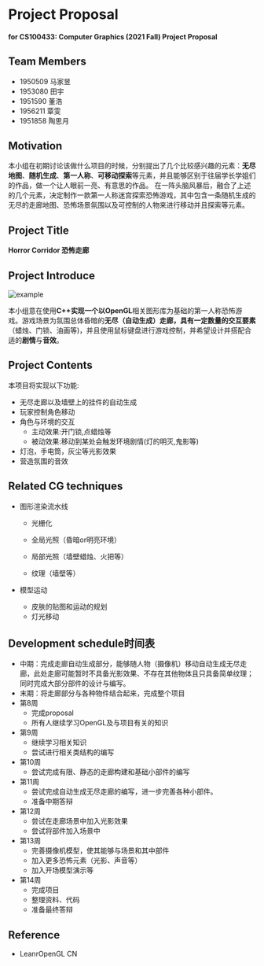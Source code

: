 # Project Proposal

#### for CS100433: Computer Graphics (2021 Fall)  Project Proposal



## Team Members

* 1950509 马家昱
* 1953080 田宇
* 1951590 董浩
* 1956211 覃雯
* 1951858 陶思月

## Motivation

本小组在初期讨论该做什么项目的时候，分别提出了几个比较感兴趣的元素：**无尽地图**、**随机生成**、**第一人称**、**可移动探索**等元素，并且能够区别于往届学长学姐们的作品，做一个让人眼前一亮、有意思的作品。 在一阵头脑风暴后，融合了上述的几个元素，决定制作一款第一人称迷宫探索恐怖游戏，其中包含一条随机生成的无尽的走廊地图、恐怖场景氛围以及可控制的人物来进行移动并且探索等元素。

## Project Title

**Horror Corridor 恐怖走廊**

## Project Introduce

![example](https://github.com/imajiayu/Horror_Corridor/blob/master/src/example.png)

本小组意在使用**C++**实现一个以**OpenGL**相关图形库为基础的第一人称恐怖游戏。游戏场景为氛围总体昏暗的**无尽（自动生成）**走廊，具有一定数量的**交互要素**（蜡烛、门锁、油画等)，并且使用鼠标键盘进行游戏控制，并希望设计并搭配合适的**剧情**与**音效**。

## Project Contents
本项目将实现以下功能:

- 无尽走廊以及墙壁上的挂件的自动生成
- 玩家控制角色移动
- 角色与环境的交互
	- 主动效果:开门锁,点蜡烛等
	- 被动效果:移动到某处会触发环境剧情(灯的明灭,鬼影等)
- 灯泡，手电筒，灰尘等光影效果
- 营造氛围的音效

## Related CG techniques

- 图形渲染流水线

  - 光栅化 

  - 全局光照（昏暗or明亮环境） 

  - 局部光照（墙壁蜡烛、火把等） 

  - 纹理（墙壁等） 

- 模型运动

  - 皮肤的贴图和运动的规划
  - 灯光移动

  

## Development schedule时间表

- 中期：完成走廊自动生成部分，能够随人物（摄像机）移动自动生成无尽走廊，此处走廊可能暂时不具备光影效果、不存在其他物体且只具备简单纹理；同时完成大部分部件的设计与编写。
- 末期：将走廊部分与各种物件结合起来，完成整个项目
- 第8周
  - 完成proposal
  - 所有人继续学习OpenGL及与项目有关的知识
- 第9周
  - 继续学习相关知识
  - 尝试进行相关类结构的编写
- 第10周
  - 尝试完成有限、静态的走廊构建和基础小部件的编写
- 第11周
  - 尝试完成自动生成无尽走廊的编写，进一步完善各种小部件。
  - 准备中期答辩
- 第12周
  - 尝试在走廊场景中加入光影效果
  - 尝试将部件加入场景中
- 第13周
  - 完善摄像机模型，使其能够与场景和其中部件
  - 加入更多恐怖元素（光影、声音等）
  - 加入开场模型演示等
- 第14周
  - 完成项目
  - 整理资料、代码
  - 准备最终答辩

## Reference

- LeanrOpenGL CN
